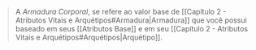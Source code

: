 > A *Armadura Corporal*, se refere ao valor base de [[Capítulo 2 - Atributos Vitais e Arquétipos#Armadura|Armadura]] que você possui baseado em seus [[Atributos Base]] e em seu [[Capítulo 2 - Atributos Vitais e Arquétipos#Arquétipos|Arquétipo]].